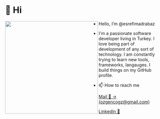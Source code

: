 # 👋 Hi

<img width=300 align="left" src="https://user-images.githubusercontent.com/49105196/159007214-ae20659b-02e5-4d42-842d-91dd567fe8d4.png" />

- Hello, I’m @esrefimadrabaz
- I'm a passionate software developer living in Turkey. I love being part of development of any sort of technology. I am constantly trying to learn new tools, frameworks, langauges. I build things on my GitHub profile. 


- 📫 How to reach me 

 [Mail 📧 -> (ozgencogz@gmail.com)](mailto:ozgencogz@gmail.com)
 
 [LinkedIn 🔗](https://www.linkedin.com/in/ogz-ozgenc/)



<!---
esrefimadrabaz/esrefimadrabaz is a ✨ special ✨ repository because its `README.md` (this file) appears on your GitHub profile.
You can click the Preview link to take a look at your changes.
--->

